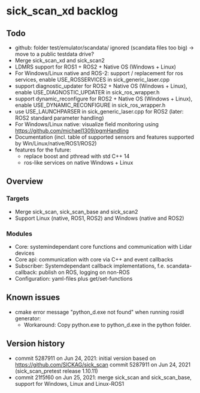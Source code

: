 # sick_scan_xd backlog

## Todo

* github: folder test/emulator/scandata/ ignored (scandata files too big) -> move to a public testdata drive?
* Merge sick_scan_xd and sick_scan2
* LDMRS support for ROS1 + ROS2 + Native OS (Windows + Linux)
* For Windows/Linux native and ROS-2: support / replacement for ros services, enable USE_ROSSERVICES in sick_generic_laser.cpp
* support diagnostic_updater for ROS2 + Native OS (Windows + Linux), enable USE_DIAGNOSTIC_UPDATER in sick_ros_wrapper.h
* support dynamic_reconfigure for ROS2 + Native OS (Windows + Linux), enable USE_DYNAMIC_RECONFIGURE in sick_ros_wrapper.h
* use USE_LAUNCHPARSER in sick_generic_laser.cpp for ROS2 (later: ROS2 standard parameter handling)
* For Windows/Linux native: visualize field monitoring using https://github.com/michael1309/pgmHandling
* Documentation (incl. table of supported sensors and features supported by Win/Linux/native/ROS1/ROS2)
* features for the future:
   * replace boost and pthread with std C++ 14
   * ros-like services on native Windows + Linux 

## Overview

### Targets

* Merge sick_scan, sick_scan_base and sick_scan2
* Support Linux (native, ROS1, ROS2) and Windows (native and ROS2)

### Modules

* Core: systemindependant core functions and communication with Lidar devices
* Core api: communication with core via C++ and event callbacks
* Subscriber: Systemdependant callback implementations, f.e. scandata-callback: publish on ROS, logging on non-ROS
* Configuration: yaml-files plus get/set-functions

## Known issues

* cmake error message "python_d.exe not found" when running rosidl generator: 
   * Workaround: Copy python.exe to python_d.exe in the python folder.

## Version history

* commit 5287911 on Jun 24, 2021: initial version based on https://github.com/SICKAG/sick_scan commit 5287911 on Jun 24, 2021 (sick_scan_pretest release 1.10.11)
* commit 21f5f60 on Jun 25, 2021: merge sick_scan and sick_scan_base, support for Windows, Linux and Linux-ROS1
